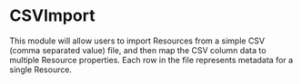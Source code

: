 # CSVImport

This module will allow users to import Resources from a simple CSV (comma separated value) file, and then map the CSV column data to multiple Resource properties. Each row in the file represents metadata for a single Resource.
